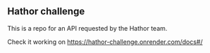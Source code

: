 ## Hathor challenge
This is a repo for an API requested by the Hathor team.

Check it working on https://hathor-challenge.onrender.com/docs#/
